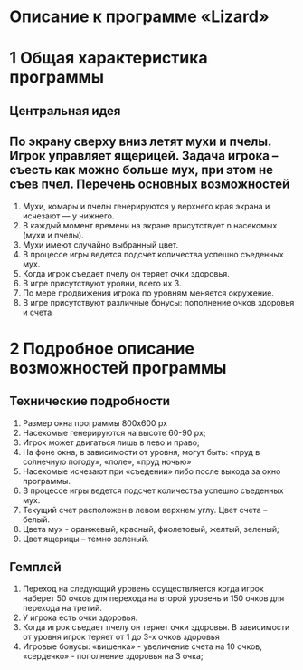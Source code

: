 Описание к программе «Lizard»
=============================
1 Общая характеристика программы
================================
Центральная идея
----------------
По экрану сверху вниз летят мухи и пчелы. Игрок управляет ящерицей. Задача игрока – съесть как можно больше мух, при этом не съев пчел.
Перечень основных возможностей
------------------------------
  1.	Мухи, комары и пчелы генерируются у верхнего края экрана и исчезают — у нижнего.
  2.	В каждый момент времени на экране присутствует n насекомых (мухи и пчелы).
  3.	Мухи имеют случайно выбранный цвет.
  4.	В процессе игры ведется подсчет количества успешно съеденных мух.
  5.	Когда игрок съедает пчелу он теряет очки здоровья.
  6.	В игре присутствуют уровни, всего их 3.
  7.	По мере продвижения игрока по уровням меняется окружение.
  8.	В игре присутствуют различные бонусы: пополнение очков здоровья и счета

2 Подробное описание возможностей программы
===========================================
Технические подробности
-----------------------

1.	Размер окна программы 800x600 px
2.	Насекомые генерируются на высоте 60-90 pх;
3.	Игрок может двигаться лишь в лево и право;
4.	На фоне окна, в зависимости от уровня, могут быть: «пруд в солнечную погоду», «поле», «пруд ночью»
5.	Насекомые исчезают при «съедении» либо после выхода за окно программы.
6.	В процессе игры ведется подсчет количества успешно съеденных мух.
7.	Текущий счет расположен в левом верхнем углу. Цвет счета – белый.
8.	Цвета мух - оранжевый, красный, фиолетовый, желтый, зеленый;
9.	Цвет ящерицы – темно зеленый.

Гемплей 
-------
1.	Переход на следующий уровень осуществляется когда игрок наберет 50 очков для перехода на второй уровень и 150 очков для перехода на третий.
2.	У игрока есть очки здоровья. 
3.	Когда игрок съедает пчелу он теряет очки здоровья. В зависимости от уровня игрок теряет от 1 до 3-х очков здоровья
4.	Игровые бонусы: «вишенка» - увеличение счета на 10 очков, «сердечко» - пополнение здоровья на 3 очка;

